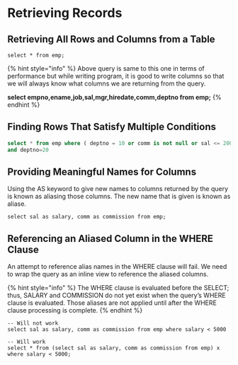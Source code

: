 # Retrieving Records

## Retrieving All Rows and Columns from a Table

```
select * from emp;
```

{% hint style="info" %}
Above query is same to this one in terms of performance but while writing program, it is good to write columns so that we will always know what columns we are returning from the query.&#x20;

**select empno,ename,job,sal,mgr,hiredate,comm,deptno from emp;**
{% endhint %}

## Finding Rows That Satisfy Multiple Conditions

```sql
select * from emp where ( deptno = 10 or comm is not null or sal <= 2000 )
and deptno=20
```

## Providing Meaningful Names for Columns

Using the AS keyword to give new names to columns returned by the query is known as aliasing those columns. The new name that is given is known as aliase.

```
select sal as salary, comm as commission from emp;
```

## Referencing an Aliased Column in the WHERE Clause

An attempt to reference alias names in the WHERE clause will fail. We need to wrap the query as an inline view to reference the aliased columns.

{% hint style="info" %}
The WHERE clause is evaluated before the SELECT; thus, SALARY and COMMISSION do not yet exist when the query’s WHERE clause is evaluated. Those aliases are not applied until after the WHERE clause processing is complete.
{% endhint %}

```
-- Will not work
select sal as salary, comm as commission from emp where salary < 5000

-- Will work
select * from (select sal as salary, comm as commission from emp) x where salary < 5000;
```

